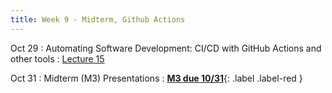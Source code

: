 ```yaml
---
title: Week 9 - Midterm, Github Actions
---
```


Oct 29
: Automating Software Development: CI/CD with GitHub Actions and other tools
  : [Lecture 15](../assets/lectures/lecture14/under-construction-gif-17.gif)


Oct 31 
: Midterm (M3) Presentations
  : [**M3 due 10/31**](https://harvard-iacs.github.io/2024-AC215/milestone3/){: .label .label-red }

